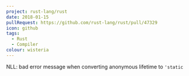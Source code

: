 ```yaml
---
project: rust-lang/rust
date: 2018-01-15
pullRequest: https://github.com/rust-lang/rust/pull/47329
icon: github
tags:
  - Rust
  - Compiler
colour: wisteria
---
```

NLL: bad error message when converting anonymous lifetime to `'static`
